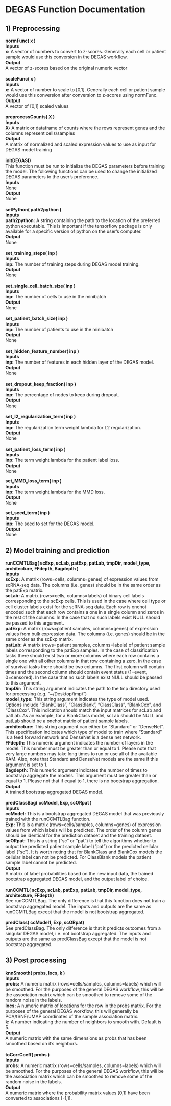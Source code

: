 # DEGAS Function Documentation

## 1) Preprocessing

**normFunc( x )**<br>
**Inputs**<br>
**x:** A vector of numbers to convert to z-scores. Generally each cell or patient sample would use this conversion in the DEGAS workflow.<br>
**Output**<br>
A vector of z-scores based on the original numeric vector<br>
<br>
**scaleFunc( x )**<br>
**Inputs**<br>
**x:** A vector of number to scale to [0,1]. Generally each cell or patient sample would use this conversion after conversion to z-scores using normFunc.<br>
**Output**<br>
A vector of [0,1] scaled values<br>
<br>
**preprocessCounts( X )**<br>
**Inputs**<br>
**X:** A matrix or dataframe of counts where the rows represent genes and the columns represent cells/samples<br>
**Output**<br>
A matrix of normalized and scaled expression values to use as input for DEGAS model training<br>
<br>
**initDEGAS()**<br>
This function must be run to initialize the DEGAS parameters before training the model. The following functions can be used to change the initialized DEGAS parameters to the user’s preference.<br>
**Inputs**<br>
None<br>
**Output**<br>
None<br>
<br>
**setPython( path2python )**<br>
**Inputs**<br>
**path2python:** A string containing the path to the location of the preferred python executable. This is important if the tensorflow package is only available for a specific version of python on the user’s computer.<br>
**Output**<br>
None<br>
<br>
**set_training_steps( inp )**<br>
**Inputs**<br>
**inp:** The number of training steps during DEGAS model training.<br>
**Output**<br>
None<br>
<br>
**set_single_cell_batch_size( inp )**<br>
**Inputs**<br>
**inp:** The number of cells to use in the minibatch<br>
**Output**<br>
None<br>
<br>
**set_patient_batch_size( inp )**<br>
**Inputs**<br>
**inp:** The number of patients to use in the minibatch<br>
**Output**<br>
None<br>
<br>
**set_hidden_feature_number( inp )**<br>
**Inputs**<br>
**inp:** The number of features in each hidden layer of the DEGAS model.<br>
**Output**<br>
None<br>
<br>
**set_dropout_keep_fraction( inp )**<br>
**Inputs**<br>
**inp:** The percentage of nodes to keep during dropout.<br>
**Output**<br>
None<br>
<br>
**set_l2_regularization_term( inp )**<br>
**Inputs**<br>
**inp:** The regularization term weight lambda for L2 regularization.<br>
**Output**<br>
None<br>
<br>
**set_patient_loss_term( inp )**<br>
**Inputs**<br>
**inp:** The term weight lambda for the patient label loss.<br>
**Output**<br>
None<br>

**set_MMD_loss_term( inp )**<br>
**Inputs**<br>
**inp:** The term weight lambda for the MMD loss.<br>
**Output**<br>
None<br>

**set_seed_term( inp )**<br>
**Inputs**<br>
**inp:** The seed to set for the DEGAS model.<br>
**Output**<br>
None<br>

## 2) Model training and prediction

**runCCMTLBag( scExp, scLab, patExp, patLab, tmpDir, model_type, architecture, FFdepth, Bagdepth )**<br>
**Inputs**<br>
**scExp:** A matrix (rows=cells, columns=genes) of expression values from scRNA-seq data. The columns (i.e. genes) should be in the same order as the patExp matrix.<br>
**scLab:** A matrix (rows=cells, columns=labels) of binary cell labels corresponding to the scExp cells. This is used in the case where cell type or cell cluster labels exist for the scRNA-seq data. Each row is onehot encoded such that each row contains a one in a single column and zeros in the rest of the columns. In the case that no such labels exist NULL should be passed to this argument.<br>
**patExp:** A matrix (rows=patient samples, columns=genes) of expression values from bulk expression data. The columns (i.e. genes) should be in the same order as the scExp matrix.<br>
**patLab:** A matrix (rows=patient samples, columns=labels) of patient sample labels corresponding to the patExp samples. In the case of classification tasks there should exist two or more columns where each row contains a single one with all other columns in that row containing a zero. In the case of survival tasks there should be two columns. The first column will contain times and the second column should contain event status (1=event, 0=censored). In the case that no such labels exist NULL should be passed to this argument.<br>
**tmpDir:** This string argument indicates the path to the tmp directory used for processing (e.g. “~/Desktop/tmp/”)<br>
**model_type:** This string argument indicates the type of model used. Options include “BlankClass”, “ClassBlank”, “ClassClass”, “BlankCox”, and “ClassCox”. This indication should match the input matrices for scLab and patLab. As an example, for a BlankClass model, scLab should be NULL and patLab should be a onehot matrix of patient sample labels.<br>
**architecture:** This string argument can either be “Standard” or “DenseNet”. This specification indicates which type of model to train where “Standard” is a feed forward network and DenseNet is a dense net network.<br>
**FFdepth:** This numeric argument indicates the number of layers in the model. This number must be greater than or equal to 1. Please note that very large numbers may take long times to run or use all of the available RAM. Also, note that Standard and DenseNet models are the same if this argument is set to 1.<br>
**Bagdepth:** This numeric argument indicates the number of times to bootstrap aggregate the models. This argument must be greater than or equal to 1. Please not that if equal to 1, there is no bootstrap aggregation.<br>
**Output**<br>
A trained bootstrap aggregated DEGAS model.<br>
<br>
**predClassBag( ccModel, Exp, scORpat )**<br>
**Inputs**<br>
**ccModel:** This is a bootstrap aggregated DEGAS model that was previously trained with the runCCMTLBag function.<br>
**Exp:** This is a matrix (rows=cells/samples, columns=genes) of expression values from which labels will be predicted. The order of the column genes should be identical for the prediction dataset and the training dataset.<br>
**scORpat:** This is a string (“sc” or “pat”) to tell the algorithms whether to output the predicted patient sample label (“pat”) or the predicted cellular label (“sc”). It is worth noting that for BlankClass and BlankCox models the cellular label can not be predicted. For ClassBlank models the patient sample label cannot be predicted.<br>
**Output**<br>
A matrix of label probabilities based on the new input data, the trained bootstrap aggregated DEGAS model, and the output label of choice.<br>
<br>
**runCCMTL( scExp, scLab, patExp, patLab, tmpDir, model_type, architecture, FFdepth)**<br>
See runCCMTLBag. The only difference is that this function does not train a bootstrap aggregated model. The inputs and outputs are the same as runCCMTLBag except that the model is not bootstrap aggregated.<br>
<br>
**predClass( ccModel1, Exp, scORpat)**<br>
See predClassBag. The only difference is that it predicts outcomes from a singular DEGAS model, i.e. not bootstrap aggregated. The inputs and outputs are the same as predClassBag except that the model is not bootstrap aggregated.<br>

## 3) Post processing

**knnSmooth( probs, locs, k )**<br>
**Inputs**<br>
**probs:** A numeric matrix (rows=cells/samples, columns=labels) which will be smoothed. For the purposes of the general DEGAS workflow, this will be the association matrix which can be smoothed to remove some of the random noise in the labels.<br>
**locs:** A numeric matrix of locations for the row in the probs matrix. For the purposes of the general DEGAS workflow, this will generally be PCA/tSNE/UMAP coordinates of the sample association matrix.<br>
**k:** A number indicating the number of neighbors to smooth with. Default is 5.<br>
**Output**<br>
A numeric matrix with the same dimensions as probs that has been smoothed based on it’s neighbors.<br>
<br>
**toCorrCoeff( probs )**<br>
**Inputs**<br>
**probs:** A numeric matrix (rows=cells/samples, columns=labels) which will be smoothed. For the purposes of the general DEGAS workflow, this will be the association matrix which can be smoothed to remove some of the random noise in the labels.<br>
**Output**<br>
A numeric matrix where the probability matrix values [0,1] have been converted to associations [-1,1].<br>
